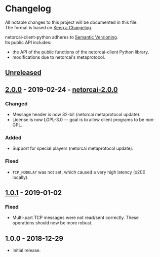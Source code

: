 # Changelog
All notable changes to this project will be documented in this file.  
The format is based on [Keep a Changelog][changelog].

netorcai-client-python adheres to [Semantic Versioning][semver].  
Its public API includes:
- the API of the public functions of the netorcai-client Python library.
- modifications due to netorcai's metaprotocol.

[//]: =========================================================================
## [Unreleased]

[//]: =========================================================================
## [2.0.0] - 2019-02-24 - [netorcai-2.0.0]
### Changed
- Message header is now 32-bit (netorcai metaprotocol update).
- License is now LGPL-3.0 — goal is to allow client programs to be non-GPL.

### Added
- Support for special players (netorcai metaprotocol update).

### Fixed
- `TCP_NODELAY` was not set, which caused a very high latency (x200 locally).

[//]: =========================================================================
## [1.0.1] - 2019-01-02
### Fixed
- Multi-part TCP messages were not read/sent correctly.
  These operations should now be more robust.

[//]: =========================================================================
## 1.0.0 - 2018-12-29
- Initial release.

[//]: =========================================================================
[changelog]: http://keepachangelog.com/en/1.0.0/
[semver]: http://semver.org/spec/v2.0.0.html

[Unreleased]: https://github.com/netorcai/netorcai-client-python/compare/v2.0.0...master
[2.0.0]: https://github.com/netorcai/netorcai-client-python/compare/v1.0.1...v2.0.0
[1.0.1]: https://github.com/netorcai/netorcai-client-python/compare/v1.0.0...v1.0.1

[netorcai-2.0.0]: https://netorcai.readthedocs.io/en/latest/changelog.html#v2-0-0
